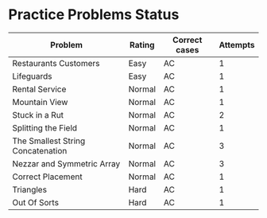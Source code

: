 # Practice Problems Status
Problem|Rating|Correct cases|Attempts
-|-|-|-
Restaurants Customers|Easy|AC|1
Lifeguards|Easy|AC|1
Rental Service|Normal|AC|1
Mountain View|Normal|AC|1
Stuck in a Rut|Normal|AC|2
Splitting the Field|Normal|AC|1
The Smallest String Concatenation|Normal|AC|3
Nezzar and Symmetric Array|Normal|AC|3
Correct Placement|Normal|AC|1
Triangles|Hard|AC|1
Out Of Sorts|Hard|AC|1